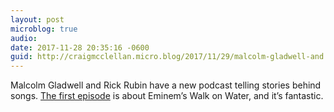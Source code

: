 ```yaml
---
layout: post
microblog: true
audio: 
date: 2017-11-28 20:35:16 -0600
guid: http://craigmcclellan.micro.blog/2017/11/29/malcolm-gladwell-and.html
---
```

Malcolm Gladwell and Rick Rubin have a new podcast telling stories behind songs. [The first episode](https://overcast.fm/+K89kaindo) is about Eminem’s Walk on Water, and it’s fantastic.
